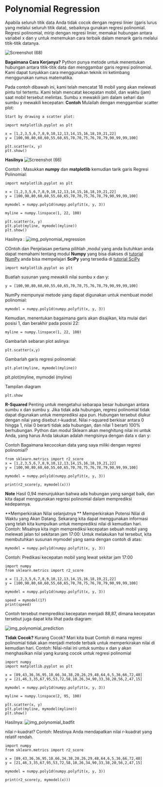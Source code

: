 # Polynomial Regression
Apabila seluruh titik data Anda tidak cocok dengan regresi linier (garis lurus yang melalui seluruh titik data), sebaiknya gunakan regresi polinomial. Regresi polinomial, mirip dengan regresi linier, memakai hubungan antara variabel x dan y untuk menemukan cara terbaik dalam menarik garis melalui titik-titik datanya. 

![Screenshot (68)](https://github.com/gitfah/docs-python/assets/119867794/a3f22e10-8580-43d2-9552-0ca79125e72e)

**Bagaimana Cara Kerjanya?**
Python punya metode untuk menentukan hubungan antara titik-titik data dan menggambar garis regresi polinomial. Kami dapat tunjukkan cara menggunakan teknik ini ketimbang menggunakan rumus matematika.

Pada contoh dibawah ini, kami telah mencatat 18 mobil yang akan melewati pintu tol tertentu.
Kami telah mencatat kecepatan mobil, dan waktu (jam) saat mobil tersebut melintas.
Sumbu x mewakili jam dalam sehari dan sumbu y mewakili kecepatan:
**Contoh** 
Mulailah dengan menggambar scatter plot: 
```Example
Start by drawing a scatter plot:

import matplotlib.pyplot as plt 

x = [1,2,3,5,6,7,8,9,10,12,13,14,15,16,18,19,21,22]
y = [100,90,80,60,60,55,60,65,70,70,75,76,78,79,90,99,99,100]

plt.scatter(x, y)
plt.show()
```

**Hasilnya**
![Screenshot (66)](https://github.com/gitfah/docs-python/assets/119867794/4adad90b-3286-4744-ad4d-962a9444551c) 

Contoh :
Masukkan **numpy** dan **matplotlib** kemudian tarik garis Regresi Polinomial:
```import numpy
import matplotlib.pyplot as plt

x = [1,2,3,5,6,7,8,9,10,12,13,14,15,16,18,19,21,22]
y = [100,90,80,60,60,55,60,65,70,70,75,76,78,79,90,99,99,100]

mymodel = numpy.poly1d(numpy.polyfit(x, y, 3))

myline = numpy.linspace(1, 22, 100)

plt.scatter(x, y)
plt.plot(myline, mymodel(myline))
plt.show()
```

Hasilnya :
![img_polynomial_regression](https://github.com/gitfah/docs-python/assets/119867794/07009204-8250-4001-b6f7-76e3817430ed)

COntoh dan Penjelasan
pertama pilihlah ,modul yang anda butuhkan
anda dapat memahami tentang modul **Numpy** yang bisa diakses di [tutorial NumPy](https://www.w3schools.com/python/numpy/default.asp)
anda bisa mempelajari **SciPy** yang tersedia di [tutorial SciPy](https://www.w3schools.com/python/scipy_intro.asp)

```import numpy
import matplotlib.pyplot as plt
```
Buatlah susunan yang mewakili nilai sumbu x dan y:
```x = [1,2,3,5,6,7,8,9,10,12,13,14,15,16,18,19,21,22]
y = [100,90,80,60,60,55,60,65,70,70,75,76,78,79,90,99,99,100]
```

NumPy mempunyai metode yang dapat digunakan untuk membuat model polinomial:
```
mymodel = numpy.poly1d(numpy.polyfit(x, y, 3))
```

Kemudian, menentukan bagaimana garis akan disajikan, kita mulai dari posisi 1, dan berakhir pada posisi 22:
```
myline = numpy.linspace(1, 22, 100)
```

Gambarlah  sebaran plot  aslinya:
```
plt.scatter(x,y)
```

 Gambarlah garis regresi polinomial:
```
plt.plot(myline, mymodel(myline))
```
plt.plot(myline, mymodel (myline)

Tampilan diagram
```
plt.show
```

**R-Squared**
Penting untuk mengetahui sebarapa besar hubungan antara sumbu x dan sumbu y. Jika tidak ada hubungan, regresi polinomial tidak dapat digunakan untuk memprediksi apa pun.
Hubungan tersebut diukur dengan nilai yang disebut r-kuadrat.
Nilai r-squared berkisar antara 0 hingga 1, nilai 0 berarti tidak ada hubungan, dan nilai 1 berarti 100% berhubungan.
Python dan modul Sklearn akan menghitung nilai ini untuk Anda, yang harus Anda lakukan adalah mengisinya dengan data x dan y:

Contoh
Bagaimana kecocokan data yang saya miliki dengan regresi polinomial?
```import numpy
from sklearn.metrics import r2_score
x = [1,2,3,5,6,7,8,9,10,12,13,14,15,16,18,19,21,22]
y = [100,90,80,60,60,55,60,65,70,70,75,76,78,79,90,99,99,100]

mymodel = numpy.poly1d(numpy.polyfit(x, y, 3))

print(r2_score(y, mymodel(x)))
```
**Note** Hasil 0,94 menunjukkan bahwa ada hubungan yang sangat baik, dan kita dapat menggunakan regresi polinomial dalam memprediksi kedepannya.

**Memperkirakan Nilai selanjutnya **
Memperkirakan Potensi Nilai di Waktu yang Akan Datang. 
Sekarang kita dapat menggunakan informasi yang telah kita kumpulkan untuk memprediksi nilai di kemudian hari. 
Contoh: Misalnya kita ingin memprediksi kecepatan sebuah mobil yang melewati jalan tol sekitaran jam 17:00:
Untuk melakukan hal tersebut, kita membutuhkan susunan mymodel yang sama dengan contoh di atas:

```
mymodel = numpy.poly1d(numpy.polyfit(x, y, 3))
```
Contoh:
Predikasi kecepatan mobil yang lewat sekitar jam 17:00 
```
import numpy
from sklearn.metrics import r2_score

x = [1,2,3,5,6,7,8,9,10,12,13,14,15,16,18,19,21,22]
y = [100,90,80,60,60,55,60,65,70,70,75,76,78,79,90,99,99,100]

mymodel = numpy.poly1d(numpy.polyfit(x, y, 3))

speed = mymodel(17)
print(speed)
```
Contoh tersebut memprediksi kecepatan menjadi 88,87, dimana kecepatan tersebut juga dapat kita lihat pada diagram: 

![img_polynomial_prediction](https://github.com/uin-fah/docs-python/assets/119867794/dbcbb8e1-511e-477a-b361-0ac4d844196a)

**Tidak Cocok?**
Kurang Cocok?
Mari kita buat Contoh di mana regresi polinomial tidak akan menjadi metode terbaik untuk memperkirakan nilai di kemudian hari.
Contoh: Nilai-nilai ini untuk sumbu x dan y akan menghasilkan nilai yang kurang cocok untuk regresi polinomial
```
import numpy
import matplotlib.pyplot as plt

x = [89,43,36,36,95,10,66,34,38,20,26,29,48,64,6,5,36,66,72,40]
y = [21,46,3,35,67,95,53,72,58,10,26,34,90,33,38,20,56,2,47,15]

mymodel = numpy.poly1d(numpy.polyfit(x, y, 3))

myline = numpy.linspace(2, 95, 100)

plt.scatter(x, y)
plt.plot(myline, mymodel(myline))
plt.show()
```
Hasilnya: 
![img_polynomial_badfit](https://github.com/uin-fah/docs-python/assets/119867794/5ded7084-607f-4edf-a69c-dd83690907ae)

nilai r-kuadrat?
Contoh:
Mestinya Anda mendapatkan nilai r-kuadrat yang relatif rendah.
```
import numpy
from sklearn.metrics import r2_score

x = [89,43,36,36,95,10,66,34,38,20,26,29,48,64,6,5,36,66,72,40]
y = [21,46,3,35,67,95,53,72,58,10,26,34,90,33,38,20,56,2,47,15]

mymodel = numpy.poly1d(numpy.polyfit(x, y, 3))

print(r2_score(y, mymodel(x)))
```








